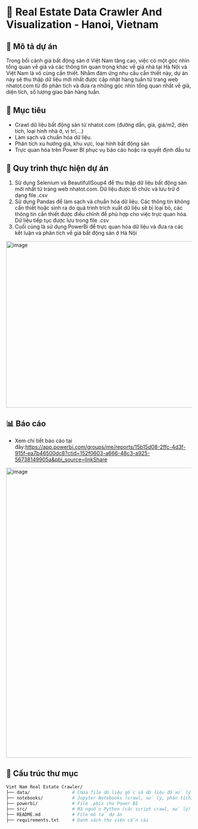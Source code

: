 # 🏡 Real Estate Data Crawler And Visualization - Hanoi, Vietnam

## 📖 Mô tả dự án
Trong bối cảnh giá bất động sản ở Việt Nam tăng cao, việc có một góc nhìn tổng quan về giá và các thông tin quan trọng khác về giá nhà tại Hà Nội và Việt Nam là vô cùng cần thiết. Nhằm đám ứng nhu cầu cần thiết này, dự án này sẽ thu thập dữ liệu mới nhất được cập nhật hàng tuần từ trang web nhatot.com từ đó phân tích và đưa ra những góc nhìn tổng quan nhất về giá, diện tích, số lượng giao bán hàng tuần.

## 🎯 Mục tiêu

- Crawl dữ liệu bất động sản từ nhatot.com (đường dẫn, giá, giá/m2, diện tích, loại hình nhà ở, vị trí,...)
- Làm sạch và chuẩn hóa dữ liệu.
- Phân tích xu hướng giá, khu vực, loại hình bất động sản
- Trực quan hóa trên Power BI phục vụ báo cáo hoặc ra quyết định đầu tư

## 📅 Quy trình thực hiện dự án
1. Sử dụng Selenium và BeautifullSoup4 để thu thập dữ liệu bất động sản mới nhất từ trang web nhatot.com. Dữ liệu được tổ chức và lưu trữ ở dạng file .csv
2. Sử dụng Pandas để làm sạch và chuẩn hóa dữ liệu. Các thông tin không cần thiết hoặc sinh ra do quá trình trích xuất dữ liệu sẽ bị loại bỏ, các thông tin cần thiết được điều chỉnh để phù hợp cho việc trực quan hóa. Dữ liệu tiếp tục được lưu trong file .csv
3. Cuối cùng là sử dụng PowerBi để trực quan hóa dữ liệu và đưa ra các kết luận và phân tích về giá bất động sản ở Hà Nội
<img width="978" height="451" alt="image" src="https://github.com/user-attachments/assets/d4c0070c-737a-49bd-a2a7-db9a0fb6f304" />

## 📊 Báo cáo 
- Xem chi tiết báo cáo tại đây:https://app.powerbi.com/groups/me/reports/15b15d08-2ffc-4d3f-915f-ea7b46500dc8?ctid=152f0603-a666-48c3-a925-56738149905a&pbi_source=linkShare
<img width="1292" height="786" alt="image" src="https://github.com/user-attachments/assets/aaeb56f1-2302-4f3e-9b7e-afc99be715d2" />


## 📂 Cấu trúc thư mục
```bash
Viet Nam Real Estate Crawler/
├── data/                # Chứa file dữ liệu gốc và dữ liệu đã xử lý
├── notebooks/           # Jupyter Notebooks (crawl, xử lý, phân tích)
├── powerbi/             # File .pbix cho Power BI
├── src/                 # Mã nguồn Python (các script crawl, xử lý)
├── README.md            # File mô tả dự án
├── requirements.txt     # Danh sách thư viện cần cài

